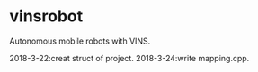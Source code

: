 # vinsrobot
Autonomous mobile robots with VINS.

2018-3-22:creat struct of project.
2018-3-24:write mapping.cpp.
